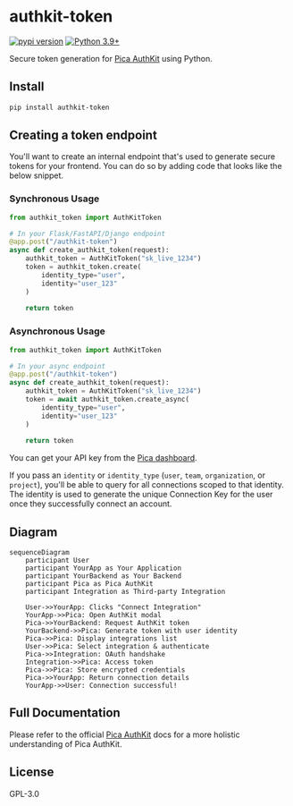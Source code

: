 # authkit-token

[![pypi version](https://img.shields.io/pypi/v/authkit-token)](https://pypi.org/project/authkit-token) [![Python 3.9+](https://img.shields.io/badge/python-3.9+-blue.svg)](https://www.python.org/downloads/)

Secure token generation for [Pica AuthKit](https://docs.picaos.com/authkit) using Python.

## Install

```bash
pip install authkit-token
```

## Creating a token endpoint

You'll want to create an internal endpoint that's used to generate secure tokens for your frontend. You can do so by adding code that looks like the below snippet.

### Synchronous Usage

```python
from authkit_token import AuthKitToken

# In your Flask/FastAPI/Django endpoint
@app.post("/authkit-token")
async def create_authkit_token(request):
    authkit_token = AuthKitToken("sk_live_1234")
    token = authkit_token.create(
        identity_type="user",
        identity="user_123"
    )
    
    return token
```

### Asynchronous Usage

```python
from authkit_token import AuthKitToken

# In your async endpoint
@app.post("/authkit-token")
async def create_authkit_token(request):
    authkit_token = AuthKitToken("sk_live_1234")
    token = await authkit_token.create_async(
        identity_type="user",
        identity="user_123"
    )
    
    return token
```

You can get your API key from the [Pica dashboard](https://dashboard.picaos.com/settings/api-keys).

If you pass an `identity` or `identity_type` (`user`, `team`, `organization`, or `project`), you'll be able to query for all connections scoped to that identity. The identity is used to generate the unique Connection Key for the user once they successfully connect an account.

## Diagram

```mermaid
sequenceDiagram
    participant User
    participant YourApp as Your Application
    participant YourBackend as Your Backend
    participant Pica as Pica AuthKit
    participant Integration as Third-party Integration

    User->>YourApp: Clicks "Connect Integration"
    YourApp->>Pica: Open AuthKit modal
    Pica->>YourBackend: Request AuthKit token
    YourBackend->>Pica: Generate token with user identity
    Pica->>Pica: Display integrations list
    User->>Pica: Select integration & authenticate
    Pica->>Integration: OAuth handshake
    Integration->>Pica: Access token
    Pica->>Pica: Store encrypted credentials
    Pica->>YourApp: Return connection details
    YourApp->>User: Connection successful!
```

## Full Documentation

Please refer to the official [Pica AuthKit](https://docs.picaos.com/authkit) docs for a more holistic understanding of Pica AuthKit.

## License

GPL-3.0
